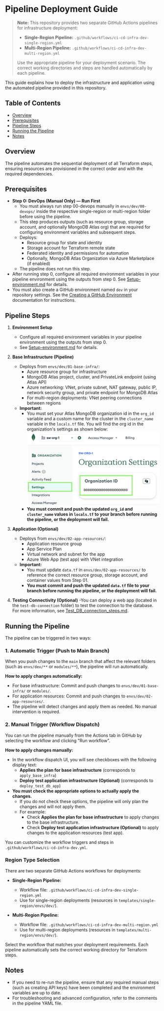 # Pipeline Deployment Guide

> **Note:** This repository provides two separate GitHub Actions pipelines for infrastructure deployment:
>
> - **Single-Region Pipeline:** `.github/workflows/ci-cd-infra-dev-single-region.yml`
> - **Multi-Region Pipeline:** `.github/workflows/ci-cd-infra-dev-multi-region.yml`
>
> Use the appropriate pipeline for your deployment scenario. The correct working directories and steps are handled automatically by each pipeline.

This guide explains how to deploy the infrastructure and application using the automated pipeline provided in this repository.

## Table of Contents

- [Overview](#overview)
- [Prerequisites](#prerequisites)
- [Pipeline Steps](#pipeline-steps)
- [Running the Pipeline](#running-the-pipeline)
- [Notes](#notes)

## Overview

The pipeline automates the sequential deployment of all Terraform steps, ensuring resources are provisioned in the correct order and with the required dependencies.

## Prerequisites

- **Step 0: DevOps (Manual Only) — Run First**
  - You must always run step 00-devops manually in `envs/dev/00-devops/` inside the respective single-region or multi-region folder before using the pipeline.
  - This step produces outputs (such as resource group, storage account, and optionally MongoDB Atlas org) that are required for configuring environment variables and subsequent steps.
  - Deploys:
    - Resource group for state and identity
    - Storage account for Terraform remote state
    - Federated identity and permissions for automation
    - Optionally, MongoDB Atlas Organization via Azure Marketplace (if enabled)
  - The pipeline does not run this step.
- After running step 0, configure all required environment variables in your pipeline environment using the outputs from step 0. See [Setup-environment.md](Setup-environment.md) for details.
- You must also create a GitHub environment named `dev` in your repository settings. See the [Creating a GitHub Environment](https://docs.github.com/en/actions/how-tos/deploy/configure-and-manage-deployments/manage-environments#creating-an-environment) documentation for instructions.

## Pipeline Steps

1. **Environment Setup**
   - Configure all required environment variables in your pipeline environment using the outputs from step 0.
   - See [Setup-environment.md](Setup-environment.md) for details.

2. **Base Infrastructure (Pipeline)**
   - Deploys from `envs/dev/01-base-infra/`:
     - Azure resource group for infrastructure
     - MongoDB Atlas project, cluster, and PrivateLink endpoint (using Atlas API)
     - Azure networking: VNet, private subnet, NAT gateway, public IP, network security group, and private endpoint for MongoDB Atlas
     - For multi-region deployments: VNet peering connections between regions
   - **Important:**
     - You must set your Atlas MongoDB organization id in the `org_id` variable and a custom name for the cluster in the `cluster_name` variable in the `locals.tf` file. You will find the org id in the organization's settings as shown below:
     ![org_id](../images/org_id.png)
     - **You must commit and push the updated `org_id` and `cluster_name` values in `locals.tf` to your branch before running the pipeline, or the deployment will fail.**

3. **Application (Optional)**
   - Deploys from `envs/dev/02-app-resources/`:
     - Application resource group
     - App Service Plan
     - Virtual network and subnet for the app
     - Azure Web App (test app) with VNet integration
   - **Important:**
     - You must update `data.tf` in `envs/dev/02-app-resources/` to reference the correct resource group, storage account, and container values from Step 01.
     - **You must commit and push the updated `data.tf` file to your branch before running the pipeline, or the deployment will fail.**

4. **Testing Connectivity (Optional)**
   -You can deploy a web app (located in the `test-db-connection` folder) to test the connection to the database. For more information, see [Test_DB_connection_steps.md](Test_DB_connection_steps.md).

## Running the Pipeline

The pipeline can be triggered in two ways:

### 1. Automatic Trigger (Push to Main Branch)

When you push changes to the `main` branch that affect the relevant folders (such as `envs/dev/**` or `modules/**`), the pipeline will run automatically.

**How to apply changes automatically:**

- For base infrastructure: Commit and push changes to `envs/dev/01-base-infra/` or `modules/`.
- For application resources: Commit and push changes to `envs/dev/02-app-resources/`.
- The pipeline will detect changes and apply them as needed. No manual intervention is required.

### 2. Manual Trigger (Workflow Dispatch)

You can run the pipeline manually from the Actions tab in GitHub by selecting the workflow and clicking "Run workflow".

**How to apply changes manually:**

- In the workflow dispatch UI, you will see checkboxes with the following display text:
  - **Applies the plan for base infrastructure** (corresponds to `apply_base_infra`)
  - **Deploy test application infrastructure (Optional)** (corresponds to `deploy_test_db_app`)
- **You must check the appropriate options to actually apply the changes.**
  - If you do not check these options, the pipeline will only plan the changes and will not apply them.
  - For example:
    - Check **Applies the plan for base infrastructure** to apply changes to the base infrastructure.
    - Check **Deploy test application infrastructure (Optional)** to apply changes to the application resources (test app).

You can customize the workflow triggers and steps in `.github/workflows/ci-cd-infra-dev.yml`.

### Region Type Selection

There are two separate GitHub Actions workflows for deployments:

- **Single-Region Pipeline:**
  - Workflow file: `.github/workflows/ci-cd-infra-dev-single-region.yml`
  - Use for single-region deployments (resources in `templates/single-region/envs/dev/`).

- **Multi-Region Pipeline:**
  - Workflow file: `.github/workflows/ci-cd-infra-dev-multi-region.yml`
  - Use for multi-region deployments (resources in `templates/multi-region/envs/dev/`).

Select the workflow that matches your deployment requirements. Each pipeline automatically sets the correct working directory for Terraform steps.

## Notes

- If you need to re-run the pipeline, ensure that any required manual steps (such as creating API keys) have been completed and the environment variables are up to date.
- For troubleshooting and advanced configuration, refer to the comments in the pipeline YAML file.
